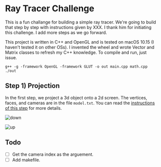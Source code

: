 # Ray Tracer Challenge

This is a fun challange for building a simple ray tracer. We're going to build that step by step with instructions given by XXX. I thank him for initiating this challenge. I add more steps as we go forward.

This project is written in C++ and OpenGL and is tested on macOS 10.15 (I haven't tested it on other OSs). I invented the wheel and wrote Vector and Matrix classes to refresh my C++ knowledge. To compile and run, just issue.

```
g++ -g -framework OpenGL -framework GLUT -o out main.cpp math.cpp
./out
```



## Step 1) Projection

In the first step, we project a 3d object onto a 2d screen. The vertices, faces, and cameras are in the file `model.txt`. You can read the [instructions of this step](instructions/assignment.pdf) for more details.

![down](/Users/apple/Desktop/Files/Projects/graphics/raytracer/images/down.png)

![up](/Users/apple/Desktop/Files/Projects/graphics/raytracer/images/up.png)

## Todo

- [ ] Get the camera index as the arguement.
- [ ] Add makefile.